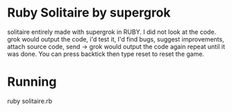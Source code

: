 # Ruby Solitaire by supergrok
solitaire entirely made with supergrok in RUBY. I did not look at the code. 
grok would output the code, i'd test it, I'd find bugs, suggest improvements, attach source code, send -> grok would output the code again repeat until it was done.
You can press backtick then type reset to reset the game.

# Running
ruby solitaire.rb


